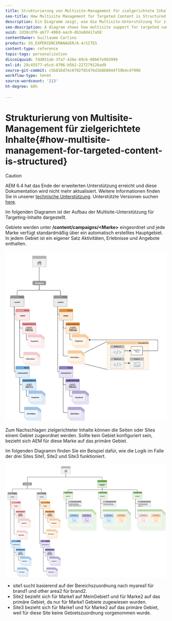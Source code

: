 ```yaml
---
title: Strukturierung von Multisite-Management für zielgerichtete Inhalte
seo-title: How Multisite Management for Targeted Content is Structured
description: Ein Diagramm zeigt, wie die Multisite-Unterstützung für zielgerichtete Inhalte strukturiert ist
seo-description: A diagram shows how multisite support for targeted content is structured
uuid: 2d30cdf0-ab77-490d-aac0-db3a0d417a58
contentOwner: Guillaume Carlino
products: SG_EXPERIENCEMANAGER/6.4/SITES
content-type: reference
topic-tags: personalization
discoiquuid: 7dd851ab-3fa7-426e-89cb-08b67e9b5999
exl-id: 28c45577-e5cd-4706-b5b2-227279126ad9
source-git-commit: c5b816d74c6f02f85476d16868844f39b4c47996
workflow-type: tm+mt
source-wordcount: '213'
ht-degree: 68%

---
```


# Strukturierung von Multisite-Management für zielgerichtete Inhalte{#how-multisite-management-for-targeted-content-is-structured}

>[!CAUTION]
>
>AEM 6.4 hat das Ende der erweiterten Unterstützung erreicht und diese Dokumentation wird nicht mehr aktualisiert. Weitere Informationen finden Sie in unserer [technische Unterstützung](https://helpx.adobe.com/de/support/programs/eol-matrix.html). Unterstützte Versionen suchen [here](https://experienceleague.adobe.com/docs/?lang=de).

Im folgenden Diagramm ist der Aufbau der Multisite-Unterstützung für Targeting-Inhalte dargestellt.

Gebiete werden unter **/content/campaigns/&lt;Marke>** eingeordnet und jede Marke verfügt standardmäßig über ein automatisch erstelltes Hauptgebiet. In jedem Gebiet ist ein eigener Satz Aktivitäten, Erlebnisse und Angebote enthalten.

![chlimage_1-268](assets/chlimage_1-268.png)

Zum Nachschlagen zielgerichteter Inhalte können die Seiten oder Sites einem Gebiet zugeordnet werden. Sollte kein Gebiet konfiguriert sein, bezieht sich AEM für diese Marke auf das primäre Gebiet.

Im folgenden Diagramm finden Sie ein Beispiel dafür, wie die Logik im Falle der drei Sites Site1, Site2 und Site3 funktioniert.

![chlimage_1-269](assets/chlimage_1-269.png)

* site1 sucht basierend auf der Bereichszuordnung nach myarea1 für brand1 und other area2 für brand2.
* Site2 bezieht sich für Marke1 auf MeinGebiet1 und für Marke2 auf das primäre Gebiet, da nur für Marke1 Gebiete zugewiesen wurden.
* Site3 bezieht sich für Marke1 und für Marke2 auf das primäre Gebiet, weil für diese Site keine Gebietszuordnung vorgenommen wurde.
